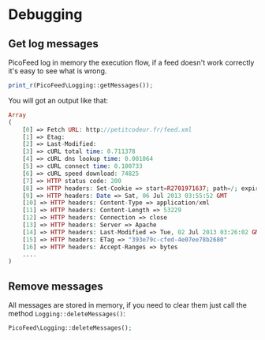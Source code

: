 Debugging
=========

Get log messages
----------------

PicoFeed log in memory the execution flow, if a feed doesn't work correctly it's easy to see what is wrong.

```php
print_r(PicoFeed\Logging::getMessages());
```

You will got an output like that:

```php
Array
(
    [0] => Fetch URL: http://petitcodeur.fr/feed.xml
    [1] => Etag:
    [2] => Last-Modified:
    [3] => cURL total time: 0.711378
    [4] => cURL dns lookup time: 0.001064
    [5] => cURL connect time: 0.100733
    [6] => cURL speed download: 74825
    [7] => HTTP status code: 200
    [8] => HTTP headers: Set-Cookie => start=R2701971637; path=/; expires=Sat, 06-Jul-2013 05:16:33 GMT
    [9] => HTTP headers: Date => Sat, 06 Jul 2013 03:55:52 GMT
    [10] => HTTP headers: Content-Type => application/xml
    [11] => HTTP headers: Content-Length => 53229
    [12] => HTTP headers: Connection => close
    [13] => HTTP headers: Server => Apache
    [14] => HTTP headers: Last-Modified => Tue, 02 Jul 2013 03:26:02 GMT
    [15] => HTTP headers: ETag => "393e79c-cfed-4e07ee78b2680"
    [16] => HTTP headers: Accept-Ranges => bytes
    ....
)
```

Remove messages
---------------

All messages are stored in memory, if you need to clear them just call the method `Logging::deleteMessages()`:

```php
PicoFeed\Logging::deleteMessages();
```
